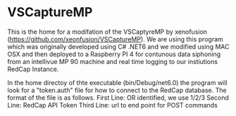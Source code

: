 # VSCaptureMP
This is the home for a modifation of the VSCaptyreMP by xenofusion (https://github.com/xeonfusion/VSCaptureMP). We are using this program which was originally developed using C# .NET6 and we modified using MAC OSX and then deployed to a Raspberry PI 4 for contunous data siphoning from an intellivue MP 90 machine and real time logging to our instiutions RedCap Instance.

In the home directoy of thte executable (bin/Debug/net6.0) the program will look for a "token.auth" file for how to connect to the RedCap database. The format of the file is as follows.
First Line: OR identified, we use 1/2/3
Second Line: RedCap API Token
Third Line: url to end point for POST commands
